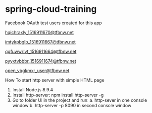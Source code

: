 # spring-cloud-training

Facebook OAuth test users created for this app

hqichraxly_1516911670@tfbnw.net

imtykpbglb_1516911667@tfbnw.net

qgfuwwrlvt_1516911664@tfbnw.net	

pyyxtvbbbr_1516911674@tfbnw.net	

open_vbgkmxr_user@tfbnw.net	

How To start http server with simple HTML page

1. Install Node.js 8.9.4
2. Install http-server: npm install http-server -g
3. Go to folder UI in the project and run:
    a. http-sever in one console window
    b. http-server -p 8090 in second console window